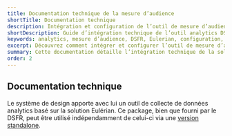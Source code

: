 ```yaml
---
title: Documentation technique de la mesure d’audience
shortTitle: Documentation technique
description: Intégration et configuration de l’outil de mesure d’audience du DSFR basé sur Eulerian.
shortDescription: Guide d’intégration technique de l’outil analytics DSFR.
keywords: analytics, mesure d’audience, DSFR, Eulerian, configuration, tracking
excerpt: Découvrez comment intégrer et configurer l’outil de mesure d’audience fourni avec le DSFR.
summary: Cette documentation détaille l’intégration technique de la solution de mesure d’audience embarquée dans le Système de Design de l’État basée sur Eulerian.
order: 2
---
```


## Documentation technique

Le système de design apporte avec lui un outil de collecte de données analytics basé sur la solution Eulérian. Ce package, bien que fourni par le DSFR, peut être utilisé indépendamment de celui-ci via une [version standalone](installation/index.md#Version-standalone).
